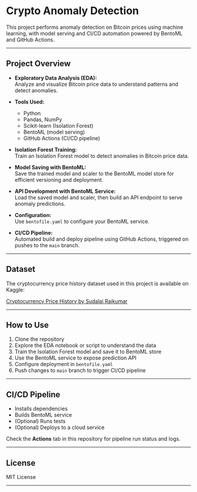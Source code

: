 # Crypto Anomaly Detection

This project performs anomaly detection on Bitcoin prices using machine learning, with model serving and CI/CD automation powered by BentoML and GitHub Actions.

---

## Project Overview

- **Exploratory Data Analysis (EDA):**  
  Analyze and visualize Bitcoin price data to understand patterns and detect anomalies.

- **Tools Used:**  
  - Python  
  - Pandas, NumPy  
  - Scikit-learn (Isolation Forest)  
  - BentoML (model serving)  
  - GitHub Actions (CI/CD pipeline)

- **Isolation Forest Training:**  
  Train an Isolation Forest model to detect anomalies in Bitcoin price data.

- **Model Saving with BentoML:**  
  Save the trained model and scaler to the BentoML model store for efficient versioning and deployment.

- **API Development with BentoML Service:**  
  Load the saved model and scaler, then build an API endpoint to serve anomaly predictions.

- **Configuration:**  
  Use `bentofile.yaml` to configure your BentoML service.

- **CI/CD Pipeline:**  
  Automated build and deploy pipeline using GitHub Actions, triggered on pushes to the `main` branch.

---

## Dataset

The cryptocurrency price history dataset used in this project is available on Kaggle:

[Cryptocurrency Price History by Sudalai Rajkumar](https://www.kaggle.com/datasets/sudalairajkumar/cryptocurrencypricehistory)

---

## How to Use

1. Clone the repository  
2. Explore the EDA notebook or script to understand the data  
3. Train the Isolation Forest model and save it to BentoML store  
4. Use the BentoML service to expose prediction API  
5. Configure deployment in `bentofile.yaml`  
6. Push changes to `main` branch to trigger CI/CD pipeline  

---

## CI/CD Pipeline

- Installs dependencies  
- Builds BentoML service  
- (Optional) Runs tests  
- (Optional) Deploys to a cloud service  

Check the **Actions** tab in this repository for pipeline run status and logs.

---

## License

MIT License

---